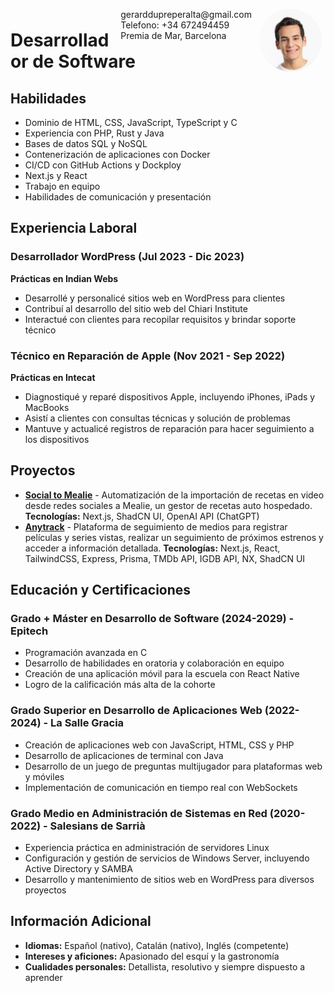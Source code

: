 <img style="float:right;border-radius:50%;width:100px;padding:6px" src="gerard.jpg" />

<span style="float:right;padding:6px">
  gerarddupreperalta@gmail.com<br> Telefono: +34 672494459 <br> Premia de Mar, Barcelona
</span>

# Desarrollador de Software

## Habilidades

-   Dominio de HTML, CSS, JavaScript, TypeScript y C
-   Experiencia con PHP, Rust y Java
-   Bases de datos SQL y NoSQL
-   Contenerización de aplicaciones con Docker
-   CI/CD con GitHub Actions y Dockploy
-   Next.js y React
-   Trabajo en equipo
-   Habilidades de comunicación y presentación

## Experiencia Laboral

### Desarrollador WordPress (Jul 2023 - Dic 2023)

**Prácticas en Indian Webs**

-   Desarrollé y personalicé sitios web en WordPress para clientes
-   Contribuí al desarrollo del sitio web del Chiari Institute
-   Interactué con clientes para recopilar requisitos y brindar soporte técnico

### Técnico en Reparación de Apple (Nov 2021 - Sep 2022)

**Prácticas en Intecat**

-   Diagnostiqué y reparé dispositivos Apple, incluyendo iPhones, iPads y MacBooks
-   Asistí a clientes con consultas técnicas y solución de problemas
-   Mantuve y actualicé registros de reparación para hacer seguimiento a los dispositivos

## Proyectos

-   [**Social to Mealie**](https://github.com/GerardPolloRebozado/social-to-mealie) - Automatización de la importación de recetas en video desde redes sociales a Mealie, un gestor de recetas auto hospedado.
    **Tecnologías:** Next.js, ShadCN UI, OpenAI API (ChatGPT)
-   [**Anytrack**](https://github.com/GerardPolloRebozado/anytrack) - Plataforma de seguimiento de medios para registrar películas y series vistas, realizar un seguimiento de próximos estrenos y acceder a información detallada.
    **Tecnologías:** Next.js, React, TailwindCSS, Express, Prisma, TMDb API, IGDB API, NX, ShadCN UI

## Educación y Certificaciones

### **Grado + Máster en Desarrollo de Software (2024-2029) - Epitech**

-   Programación avanzada en C
-   Desarrollo de habilidades en oratoria y colaboración en equipo
-   Creación de una aplicación móvil para la escuela con React Native
-   Logro de la calificación más alta de la cohorte

### **Grado Superior en Desarrollo de Aplicaciones Web (2022-2024) - La Salle Gracia**

-   Creación de aplicaciones web con JavaScript, HTML, CSS y PHP
-   Desarrollo de aplicaciones de terminal con Java
-   Desarrollo de un juego de preguntas multijugador para plataformas web y móviles
-   Implementación de comunicación en tiempo real con WebSockets

### **Grado Medio en Administración de Sistemas en Red (2020-2022) - Salesians de Sarrià**

-   Experiencia práctica en administración de servidores Linux
-   Configuración y gestión de servicios de Windows Server, incluyendo Active Directory y SAMBA
-   Desarrollo y mantenimiento de sitios web en WordPress para diversos proyectos

## Información Adicional

-   **Idiomas:** Español (nativo), Catalán (nativo), Inglés (competente)
-   **Intereses y aficiones:** Apasionado del esquí y la gastronomía
-   **Cualidades personales:** Detallista, resolutivo y siempre dispuesto a aprender
